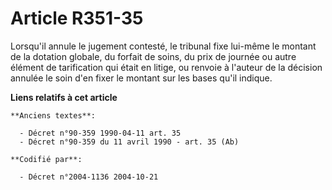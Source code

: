 # Article R351-35

Lorsqu'il annule le jugement contesté, le tribunal fixe lui-même le montant de la dotation globale, du forfait de soins, du
prix de journée ou autre élément de tarification qui était en litige, ou renvoie à l'auteur de la décision annulée le soin
d'en fixer le montant sur les bases qu'il indique.

**Liens relatifs à cet article**

	**Anciens textes**:

	  - Décret n°90-359 1990-04-11 art. 35
	  - Décret n°90-359 du 11 avril 1990 - art. 35 (Ab)

	**Codifié par**:

	  - Décret n°2004-1136 2004-10-21
